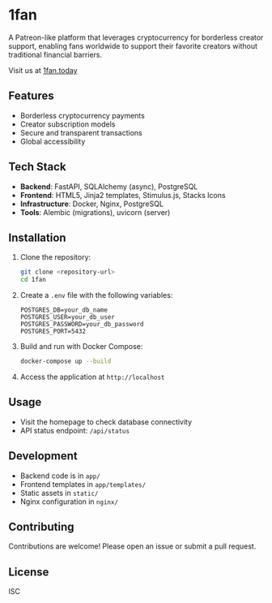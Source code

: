 # 1fan

A Patreon-like platform that leverages cryptocurrency for borderless creator support, enabling fans worldwide to support their favorite creators without traditional financial barriers.

Visit us at [1fan.today](https://1fan.today)

## Features

- Borderless cryptocurrency payments
- Creator subscription models
- Secure and transparent transactions
- Global accessibility

## Tech Stack

- **Backend**: FastAPI, SQLAlchemy (async), PostgreSQL
- **Frontend**: HTML5, Jinja2 templates, Stimulus.js, Stacks Icons
- **Infrastructure**: Docker, Nginx, PostgreSQL
- **Tools**: Alembic (migrations), uvicorn (server)

## Installation

1. Clone the repository:
   ```bash
   git clone <repository-url>
   cd 1fan
   ```

2. Create a `.env` file with the following variables:
   ```
   POSTGRES_DB=your_db_name
   POSTGRES_USER=your_db_user
   POSTGRES_PASSWORD=your_db_password
   POSTGRES_PORT=5432
   ```

3. Build and run with Docker Compose:
   ```bash
   docker-compose up --build
   ```

4. Access the application at `http://localhost`

## Usage

- Visit the homepage to check database connectivity
- API status endpoint: `/api/status`

## Development

- Backend code is in `app/`
- Frontend templates in `app/templates/`
- Static assets in `static/`
- Nginx configuration in `nginx/`

## Contributing

Contributions are welcome! Please open an issue or submit a pull request.

## License

ISC